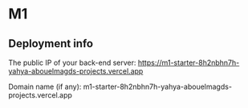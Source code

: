 # M1

## Deployment info

The public IP of your back-end server: https://m1-starter-8h2nbhn7h-yahya-abouelmagds-projects.vercel.app

Domain name (if any): m1-starter-8h2nbhn7h-yahya-abouelmagds-projects.vercel.app

